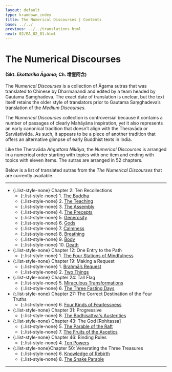 ```yaml
---
layout: default
type: kramdown_index
title: The Numerical Discourses | Contents
base: ../../
previous: ../../translations.html
next: 02/EA_02_01.html
---
```


# The Numerical Discourses
#### (Skt. *Ekottarika Āgama*; Ch. <span class="ch">增壹阿含</span>)

The *Numerical Discourses* is a collection of Āgama sutras that was translated to Chinese by Dharmanandi and edited by a team headed by Gautama Saṃghadeva. The exact date of translation is unclear, but the text itself retains the older style of translators prior to Gautama Saṃghadeva’s translation of the *Medium Discourses*.

The *Numerical Discourses* collection is controversial because it contains a number of passages of clearly Mahāyāna  inspiration, yet it also represents an early canonical tradition that doesn’t align with the Theravāda or Sarvâstivāda. As such, it appears to be a piece of another tradition that offers an alternative glimpse of early Buddhist texts in India.

Like the Theravāda *Aṅguttara Nikāya*, the *Numerical Discourses* is arranged in a numerical order starting with topics with one item and ending with topics with eleven items. The sutras are arranged in 52 chapters.

Below is a list of translated sutras from the *The Numerical Discourses* that are currently available.

---

* {:.list-style-none} Chapter 2: Ten Recollections
  * {:.list-style-none} 1\. [The Buddha](02/EA_02_01.html)
  * {:.list-style-none} 2\. [The Teaching](02/EA_02_02.html)
  * {:.list-style-none} 3\. [The Assembly](02/EA_02_03.html)
  * {:.list-style-none} 4\. [The Precepts](02/EA_02_04.html)
  * {:.list-style-none} 5\. [Generosity](02/EA_02_05.html)
  * {:.list-style-none} 6\. [Gods](02/EA_02_06.html)
  * {:.list-style-none} 7\. [Calmness](02/EA_02_07.html)
  * {:.list-style-none} 8\. [Breathing](02/EA_02_08.html)
  * {:.list-style-none} 9\. [Body](02/EA_02_09.html)
  * {:.list-style-none} 10\. [Death](02/EA_02_10.html)
* {:.list-style-none} Chapter 12: One Entry to the Path
  * {:.list-style-none} 1\. [The Four Stations of Mindfulness](12/EA_12_01.html)
* {:.list-style-none} Chapter 19: Making a Request
  * {:.list-style-none} 1\. [Brahmā’s Request](19/EA_19_01.html)
  * {:.list-style-none} 2\. [Two Things](19/EA_19_02.html)
* {:.list-style-none} Chapter 24: Tall Flag
  * {:.list-style-none} 5\. [Miraculous Transformations](24/EA_24_5.html)
  * {:.list-style-none} 6\. [The Three Fasting Days](24/EA_24_6.html)
* {:.list-style-none} Chapter 27: The Correct Destination of the Four Truths
  * {:.list-style-none} 6\. [Four Kinds of Fearlessness](27/EA_27_06.html)
* {:.list-style-none} Chapter 31: Progressive
  * {:.list-style-none} 8\. [The Bodhisattva's Austerities](31/EA_31_08.html)
* {:.list-style-none} Chapter 43: The God [Rohitassa]
  * {:.list-style-none} 5\. [The Parable of the Raft](43/EA_43_5.html)
  * {:.list-style-none} 7\. [The Fruits of the Ascetics](43/EA_43_07.html)
* {:.list-style-none} Chapter 46: Binding Rules
  * {:.list-style-none} 4\. [Ten Powers](46/EA_46_04.html)
* {:.list-style-none}Chapter 50: Venerating the Three Treasures
  * {:.list-style-none} 6\. [Knowledge of Rebirth](50/EA_50_06.html)
  * {:.list-style-none} 8\. [The Snake Parable](50/EA_50_8.html)

---